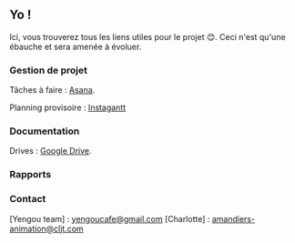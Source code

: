 ## Yo !

Ici, vous trouverez tous les liens utiles pour le projet 😊.
Ceci n'est qu'une ébauche et sera amenée à évoluer.

### Gestion de projet

Tâches à faire : [Asana](https://asana.com/fr/premium?&gclid=CjwKCAjwmZbpBRAGEiwADrmVXlAQapcbEXUK6ixwc0OrQH4UzqeV1oJbK3n0e-lULE1sRKL5nBr3vhoC-OoQAvD_BwE#login).

Planning provisoire : [Instagantt](https://app.instagantt.com/r)

### Documentation

Drives : [Google Drive](https://drive.google.com/folderview?id=1FdrSYsgBDBHzcB3SyJ2BfhO3Av_u9WFd).

### Rapports

### Contact
[Yengou team] : yengoucafe@gmail.com
[Charlotte] : amandiers-animation@cljt.com
